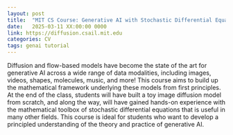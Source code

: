 ```yaml
---
layout: post
title:  "MIT CS Course: Generative AI with Stochastic Differential Equations"
date:   2025-03-11 XX:00:00 0000
link: https://diffusion.csail.mit.edu
categories: CV
tags: genai tutorial
---
```


Diffusion and flow-based models have become the state of the art for generative AI across a wide range of data modalities, including images, videos, shapes, molecules, music, and more! This course aims to build up the mathematical framework underlying these models from first principles. At the end of the class, students will have built a toy image diffusion model from scratch, and along the way, will have gained hands-on experience with the mathematical toolbox of stochastic differential equations that is useful in many other fields. This course is ideal for students who want to develop a principled understanding of the theory and practice of generative AI.